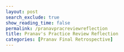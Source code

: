 ```yaml
---
layout: post 
search_exclude: true
show_reading_time: false
permalink: /pranavpracreviewreflection
title: Pranav's Practice Review Reflection
categories: [Pranav Final Retrospective]
---
```


